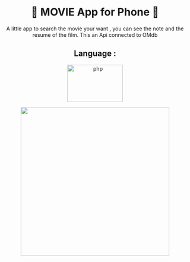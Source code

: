  
# <h1 align="center"> :movie_camera: MOVIE App for Phone :movie_camera: </h1>

<p align="center">A little app to search the movie your want , you can see the note and the resume of the film. This an Api connected to OMdb</p>
 
 
<h2 align="center">Language :</h2>
<p align="center"> <img src="https://swansoftwaresolutions.com/wp-content/uploads/2020/01/Benefits-of-Using-VUE.JS-1024x576.jpeg" alt="php" width="150" height="100"/>  </p>
    
 


<p align="center"><img align="center" src="https://external-content.duckduckgo.com/iu/?u=https%3A%2F%2Ftse3.mm.bing.net%2Fth%3Fid%3DOIP.HhdgiY4NOUi5-G3bYzuLQQHaD5%26pid%3DApi&f=1" alt="" height="400px" > </p>
    








